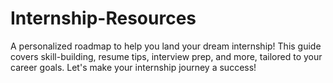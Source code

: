 # Internship-Resources
A personalized roadmap to help you land your dream internship! This guide covers skill-building, resume tips, interview prep, and more, tailored to your career goals. Let's make your internship journey a success!
